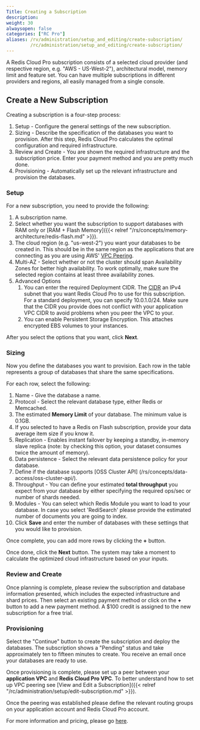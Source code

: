 ```yaml
---
Title: Creating a Subscription
description:
weight: 30
alwaysopen: false
categories: ["RC Pro"]
aliases: /rv/administration/setup_and_editing/create-subscription/
         /rc/administration/setup_and_editing/create-subscription/
---
```

A Redis Cloud Pro subscription consists of a selected cloud
provider (and respective region, e.g. "AWS - US-West-2"), architectural
model, memory limit and feature set. You can have multiple subscriptions
in different providers and regions, all easily managed from a single
console.

## Create a New Subscription

Creating a subscription is a four-step process:

1. Setup - Configure the general settings of the new subscription.
2. Sizing - Describe the specification of the databases you want to
    provision. After this step, Redis Cloud Pro calculates the optimal
    configuration and required infrastructure.
3. Review and Create - You are shown the required
    infrastructure and the subscription price. Enter your payment method
    and you are pretty much done.
4. Provisioning - Automatically set up the relevant infrastructure and
    provision the databases.

### Setup

For a new subscription, you need to provide the following:

1. A subscription name.
1. Select whether you want the subscription to support databases with
    RAM only or [RAM + Flash Memory]({{< relref "/rs/concepts/memory-architecture/redis-flash.md" >}}).
1. The cloud region (e.g. "us-west-2") you want your databases to be
    created in. This should be in the same region as the applications
    that are connecting as you are using AWS' [VPC
    Peering](https://docs.aws.amazon.com/AmazonVPC/latest/PeeringGuide/Welcome.html).
1. Multi-AZ - Select whether or not the cluster should span
    Availability Zones for better high availability. To work optimally,
    make sure the selected region contains at least three availability
    zones.
1. Advanced Options
    1. You can enter the required Deployment CIDR.
    The [CIDR](https://en.wikipedia.org/wiki/Classless_Inter-Domain_Routing#CIDR_notation)
    an IPv4 subnet that you want Redis Cloud Pro to use for this subscription.
    For a standard deployment, you can specify 10.0.1.0/24. Make sure that the CIDR
    you provide does not conflict with your application VPC CIDR to avoid problems
    when you peer the VPC to your.
    1. You can enable Persistent Storage Encryption. This attaches
        encrypted EBS volumes to your instances.

After you select the options that you want, click **Next**.

### Sizing

Now you define the databases you want to provision. Each
row in the table represents a group of databases that share the same
specifications.

For each row, select the following:

1. Name - Give the database a name.
1. Protocol - Select the relevant database type, either Redis or
    Memcached.
1. The estimated **Memory Limit** of your database. The minimum value
    is 0.1GB.
1. If you selected to have a Redis on Flash subscription,
    provide your data average item size if you know it.
1. Replication - Enables instant failover by keeping a standby,
    in-memory slave replica (note: by checking this option, your dataset
    consumes twice the amount of memory).
1. Data persistence - Select the relevant data persistence policy for
    your database.
1. Define if the database supports [OSS Cluster API] (/rs/concepts/data-access/oss-cluster-api/).
1. Throughput - You can define your estimated **total throughput** you
    expect from your database by either specifying the required ops/sec
    or number of shards needed.
1. Modules - You can select which Redis Module you want to load to
    your database. In case you select 'RediSearch' please provide the
    estimated number of documents you are going to index.
1. Click **Save** and enter the number of databases with these settings that you would
    like to provision.

Once complete, you can add more rows by clicking the **+** button.

Once done, click the **Next** button. The system may take a moment
to calculate the optimized cloud infrastructure based on your inputs.

### Review and Create

Once planning is complete, please review the subscription and database
information presented, which includes the expected infrastructure and shard prices. Then select an existing payment method or click on the **+** button to add a new payment method. A $100 credit is assigned to the new subscription for a free trial.

### Provisioning

Select the "Continue" button to create the subscription and deploy the
databases. The subscription shows a "Pending" status and take
approximately ten to fifteen minutes to create. You receive an
email once your databases are ready to use.

Once provisioning is complete, please set up a peer between your **application VPC** and **Redis Cloud Pro VPC**. To better understand how to set up VPC peering see [View and Edit a Subscription]({{< relref "/rc/administration/setup/edit-subscription.md" >}}).

Once the peering was established please define the relevant routing
groups on your application account and Redis Cloud Pro account.

For more information and pricing, please go
[here](https://redislabs.com/redis-enterprise/pro/pricing/).

<!-- If you'd rather watch an overview of Redis Cloud Pro, watch the below
video: -->

<!-- This video is out of date
{{< youtube_start y3tvS2kCl5I 76 >}} -->

